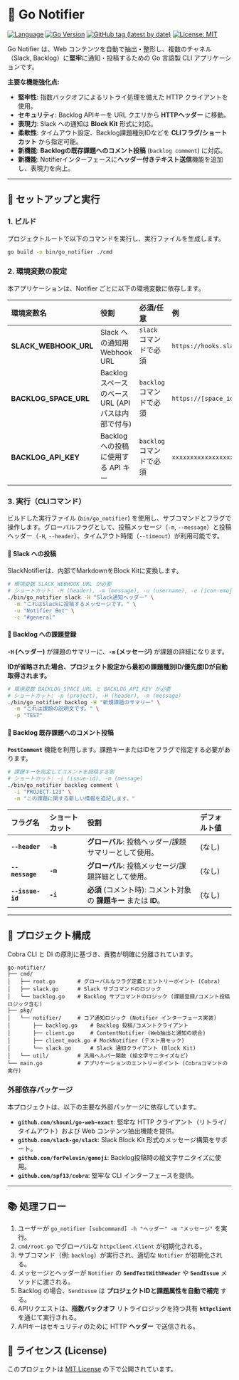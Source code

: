 # 🔔 Go Notifier

[![Language](https://img.shields.io/badge/Language-Go-blue)](https://golang.org/)
[![Go Version](https://img.shields.io/github/go-mod/go-version/shouni/go-notifier)](https://golang.org/)
[![GitHub tag (latest by date)](https://img.shields.io/github/v/tag/shouni/go-notifier)](https://github.com/shouni/go-notifier/tags)
[![License: MIT](https://img.shields.io/badge/License-MIT-yellow.svg)](https://opensource.org/licenses/MIT)

Go Notifier は、Web コンテンツを自動で抽出・整形し、複数のチャネル（Slack, Backlog）に**堅牢**に通知・投稿するための Go 言語製 CLI アプリケーションです。

**主要な機能強化点:**

  * **堅牢性**: 指数バックオフによるリトライ処理を備えた HTTP クライアントを使用。
  * **セキュリティ**: Backlog APIキーを URL クエリから **HTTPヘッダー** に移動。
  * **表現力**: Slack への通知は **Block Kit** 形式に対応。
  * **柔軟性**: タイムアウト設定、Backlog課題種別IDなどを **CLIフラグ/ショートカット** から指定可能。
  * **新機能**: **Backlogの既存課題へのコメント投稿** (`backlog comment`) に対応。
  * **新機能**: Notifierインターフェースに**ヘッダー付きテキスト送信**機能を追加し、表現力を向上。

-----

## 🚀 セットアップと実行

### 1\. ビルド

プロジェクトルートで以下のコマンドを実行し、実行ファイルを生成します。

```bash
go build -o bin/go_notifier ./cmd
```

### 2\. 環境変数の設定

本アプリケーションは、Notifier ごとに以下の環境変数に依存します。

| 環境変数名 | 役割 | 必須/任意 | 例 |
| :--- | :--- | :--- | :--- |
| **SLACK\_WEBHOOK\_URL** | Slack への通知用 Webhook URL | `slack` コマンドで必須 | `https://hooks.slack.com/services/TXXXX/...` |
| **BACKLOG\_SPACE\_URL** | Backlog スペースのベース URL (APIパスは内部で付与) | `backlog` コマンドで必須 | `https://[space_id].backlog.jp` |
| **BACKLOG\_API\_KEY** | Backlog への投稿に使用する API キー | `backlog` コマンドで必須 | `xxxxxxxxxxxxxxxxxxxxxxxx` |

### 3\. 実行（CLIコマンド）

ビルドした実行ファイル (`bin/go_notifier`) を使用し、サブコマンドとフラグで操作します。グローバルフラグとして、投稿メッセージ（`-m`, `--message`）と投稿ヘッダー（`-H`, `--header`）、タイムアウト時間（`--timeout`）が利用可能です。

#### 🔹 Slack への投稿

SlackNotifierは、内部でMarkdownをBlock Kitに変換します。

```bash
# 環境変数 SLACK_WEBHOOK_URL が必要
# ショートカット: -H (header), -m (message), -u (username), -e (icon-emoji), -c (channel)
./bin/go_notifier slack -H "Slack通知ヘッダー" \
  -m "これはSlackに投稿するメッセージです。" \
  -u "Notifier Bot" \
  -c "#general"
```

#### 🔹 Backlog への課題登録

**`-H` (ヘッダー)** が課題のサマリーに、**`-m` (メッセージ)** が課題の詳細になります。

**IDが省略された場合、プロジェクト設定から最初の課題種別ID/優先度IDが自動取得されます。**

```bash
# 環境変数 BACKLOG_SPACE_URL と BACKLOG_API_KEY が必要
# ショートカット: -p (project), -H (header), -m (message)
./bin/go_notifier backlog -H "新規課題のサマリー" \
  -m "これは課題の説明文です。" \
  -p "TEST"
```

#### 🔹 Backlog 既存課題へのコメント投稿

**`PostComment`** 機能を利用します。課題キーまたはIDをフラグで指定する必要があります。

```bash
# 課題キーを指定してコメントを投稿する例
# ショートカット: -i (issue-id), -m (message)
./bin/go_notifier backlog comment \
  -i "PROJECT-123" \
  -m "この課題に関する新しい情報を追記します。"
```

| フラグ名 | ショートカット | 役割 | デフォルト値 |
| :--- | :--- | :--- | :--- |
| **`--header`** | **`-h`** | **グローバル**: 投稿ヘッダー/課題サマリーとして使用。 | (なし) |
| **`--message`** | **`-m`** | **グローバル**: 投稿メッセージ/課題詳細として使用。 | (なし) |
| **`--issue-id`** | **`-i`** | **必須** (コメント時): コメント対象の **課題キー** または **ID**。 | (なし) |

-----

## 📐 プロジェクト構成

Cobra CLI と DI の原則に基づき、責務が明確に分離されています。

```
go-notifier/
├── cmd/
│   ├── root.go       # グローバルなフラグ定義とエントリーポイント (Cobra)
│   ├── slack.go      # Slack サブコマンドのロジック
│   └── backlog.go    # Backlog サブコマンドのロジック (課題登録/コメント投稿ロジック含む)
├── pkg/
│   └── notifier/     # コア通知ロジック (Notifier インターフェース実装)
│       ├── backlog.go    # Backlog 投稿/コメントクライアント
│       ├── client.go     # ContentNotifier (Web抽出と通知の統合)
│       ├── client_mock.go # MockNotifier (テスト用モック)
│       └── slack.go      # Slack 通知クライアント (Block Kit)
│   └── util/         # 汎用ヘルパー関数 (絵文字サニタイズなど)
└── main.go           # アプリケーションのエントリーポイント (Cobraコマンドの実行)
```

### 外部依存パッケージ

本プロジェクトは、以下の主要な外部パッケージに依存しています。

  * **`github.com/shouni/go-web-exact`**: 堅牢な HTTP クライアント（リトライ/タイムアウト）および Web コンテンツ抽出機能を提供。
  * **`github.com/slack-go/slack`**: Slack Block Kit 形式のメッセージ構築をサポート。
  * **`github.com/forPelevin/gomoji`**: Backlog投稿時の絵文字サニタイズに使用。
  * **`github.com/spf13/cobra`**: 堅牢な CLI インターフェースを提供。

-----

## 📚 処理フロー

1.  ユーザーが `go_notifier [subcommand] -h "ヘッダー" -m "メッセージ"` を実行。
2.  `cmd/root.go` でグローバルな `httpclient.Client` が初期化される。
3.  サブコマンド（例: `backlog`）が実行され、適切な `Notifier` が初期化される。
4.  メッセージとヘッダーが `Notifier` の **`SendTextWithHeader`** や **`SendIssue`** メソッドに渡される。
5.  Backlog の場合、`SendIssue` は **プロジェクトIDと課題属性を自動で補完** する。
6.  APIリクエストは、**指数バックオフ** リトライロジックを持つ共有 **`httpclient`** を通じて実行される。
7.  APIキーはセキュリティのために HTTP **ヘッダー** で送信される。

## 📜 ライセンス (License)

このプロジェクトは [MIT License](https://opensource.org/licenses/MIT) の下で公開されています。

